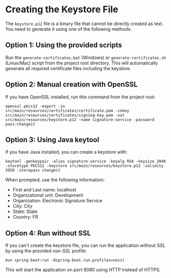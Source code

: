 # Creating the Keystore File

The `keystore.p12` file is a binary file that cannot be directly created as text. You need to generate it using one of the following methods:

## Option 1: Using the provided scripts

Run the `generate-certificates.bat` (Windows) or `generate-certificates.sh` (Linux/Mac) script from the project root directory. This will automatically generate all required certificate files including the keystore.

## Option 2: Manual creation with OpenSSL

If you have OpenSSL installed, run this command from the project root:

```
openssl pkcs12 -export -in src/main/resources/certificates/certificate.pem -inkey src/main/resources/certificates/signing-key.pem -out src/main/resources/keystore.p12 -name signature-service -password pass:changeit
```

## Option 3: Using Java keytool

If you have Java installed, you can create a keystore with:

```
keytool -genkeypair -alias signature-service -keyalg RSA -keysize 2048 -storetype PKCS12 -keystore src/main/resources/keystore.p12 -validity 3650 -storepass changeit
```

When prompted, use the following information:
- First and Last name: localhost
- Organizational unit: Development
- Organization: Electronic Signature Service
- City: City
- State: State
- Country: FR

## Option 4: Run without SSL

If you can't create the keystore file, you can run the application without SSL by using the provided non-SSL profile:

```
mvn spring-boot:run -Dspring-boot.run.profiles=nossl
```

This will start the application on port 8080 using HTTP instead of HTTPS.
